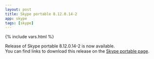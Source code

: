 ```yaml
---
layout: post
title: Skype portable 8.12.0.14-2
app: skype
tags: [skype]
---
```

{% include vars.html %}

Release of Skype portable 8.12.0.14-2 is now available.<br />
You can find links to download this release on the [Skype portable page](/app/skype-portable).